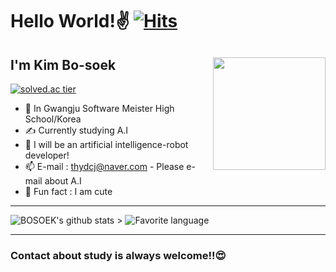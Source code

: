 
<!--
**BOSOEK/BOSOEK** is a ✨ _special_ ✨ repository because its `README.md` (this file) appears on your GitHub profile.

Here are some ideas to get you started:

- 🔭 I’m currently working on ...
- 🌱 I’m currently learning ...
- 👯 I’m looking to collaborate on ...
- 🤔 I’m looking for help with ...
- 💬 Ask me about ...
- 📫 How to reach me: ...
- 😄 Pronouns: ...
- ⚡ Fun fact: ...
-->

# Hello World!✌ [![Hits](https://hits.seeyoufarm.com/api/count/incr/badge.svg?url=https%3A%2F%2Fgithub.com%2FBOSOEK%2Fhit-counter&count_bg=%23676DB0&title_bg=%23352F2F&icon=&icon_color=%23E7E7E7&title=hits&edge_flat=false)](https://hits.seeyoufarm.com)

## I'm Kim Bo-soek<img src="https://user-images.githubusercontent.com/68007145/99542300-3e119c80-29f5-11eb-8c89-839efd8f1516.png" width="180" align="right">

[![solved.ac tier](http://mazassumnida.wtf/api/generate_badge?boj=BOSOEK)](https://solved.ac/BOSOEK)
- 🏫 In Gwangju Software Meister High School/Korea
- ✍ Currently studying A.I
- 💭 I will be an artificial intelligence-robot developer!
- 📫  E-mail : thydcj@naver.com - Please e-mail about A.I
- 🎃 Fun fact : I am cute

***

![BOSOEK's github stats](https://github-readme-stats.vercel.app/api?username=BOSOEK&show_icons=true&theme=algolia)  > ![Favorite language](https://github-readme-stats.vercel.app/api/top-langs/?username=BOSOEK&layout=compact&theme=flag-india)

***

### Contact about study is always welcome!!😍
